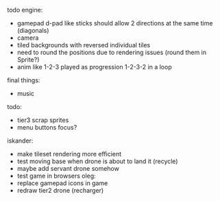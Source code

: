 todo engine:
- gamepad d-pad like sticks should allow 2 directions at the same time (diagonals)
- camera
- tiled backgrounds with reversed individual tiles
- need to round the positions due to rendering issues (round them in Sprite?)
- anim like 1-2-3 played as progression 1-2-3-2 in a loop

final things:
- music

todo:
- tier3 scrap sprites
- menu buttons focus?

iskander:
- make tileset rendering more efficient
- test moving base when drone is about to land it (recycle)
- maybe add servant drone somehow
- test game in browsers
oleg:
- replace gamepad icons in game
- redraw tier2 drone (recharger)
